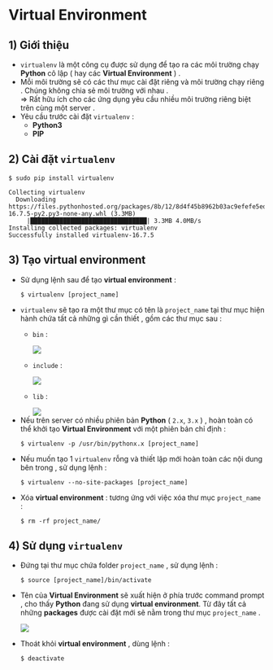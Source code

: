 # Virtual Environment
## **1) Giới thiệu**
- `virtualenv` là một công cụ được sử dụng để tạo ra các môi trường chạy **Python** cô lập ( hay các **Virtual Environment** ) .
- Mỗi môi trường sẽ có các thư mục cài đặt riêng và môi trường chạy riêng . Chúng không chia sẻ môi trường với nhau .<br>
=> Rất hữu ích cho các ứng dụng yêu cầu nhiều môi trường riêng biệt trên cùng một server .
- Yêu cầu trước cài đặt `virtualenv` :
    - **Python3**
    - **PIP**
## **2) Cài đặt `virtualenv`**
```
$ sudo pip install virtualenv
```
```
Collecting virtualenv
  Downloading https://files.pythonhosted.org/packages/8b/12/8d4f45b8962b03ac9efefe5ed5053f6b29334d83e438b4fe379d21c0cb8e/virtualenv-16.7.5-py2.py3-none-any.whl (3.3MB)
     |████████████████████████████████| 3.3MB 4.0MB/s 
Installing collected packages: virtualenv
Successfully installed virtualenv-16.7.5
```
## **3) Tạo virtual environment**
- Sử dụng lệnh sau để tạo **virtual environment** :
    ```
    $ virtualenv [project_name]
    ```
- `virtualenv` sẽ tạo ra một thư mục có tên là `project_name` tại thư mục hiện hành chứa tất cả những gì cần thiết , gồm các thư mục sau :
    - `bin` : 

        <img src=https://i.imgur.com/mL6GHXh.png>
    - `include` :

        <img src=https://i.imgur.com/aKLbMhc.png>
    - `lib` :

        <img src=https://i.imgur.com/tPNldBO.png> 
- Nếu trên server có nhiều phiên bản **Python** ( `2.x`, `3.x` ) , hoàn toàn có thể khởi tạo **Virtual Environment** với một phiên bản chỉ định :
    ```
    $ virtualenv -p /usr/bin/pythonx.x [project_name]
    ```
- Nếu muốn tạo 1 `virtualenv` rỗng và thiết lập mới hoàn toàn các nội dung bên trong , sử dụng lệnh :
    ```
    $ virtualenv --no-site-packages [project_name]
    ```
- Xóa **virtual environment** : tương ứng với việc xóa thư mục `project_name` :
    ```
    $ rm -rf project_name/
## **4) Sử dụng `virtualenv`**
- Đứng tại thư mục chứa folder `project_name` , sử dụng lệnh :
    ```
    $ source [project_name]/bin/activate
    ```
- Tên của **Virtual Environment** sẽ xuất hiện ở phía trước command prompt , cho thấy **Python** đang sử dụng **virtual environment**. Từ đây tất cả những **packages** được cài đặt mới sẽ nằm trong thư mục `project_name` .

    <img src=https://i.imgur.com/HPYyqNq.png>

- Thoát khỏi **virtual environment** , dùng lệnh :
    ```
    $ deactivate
    ```